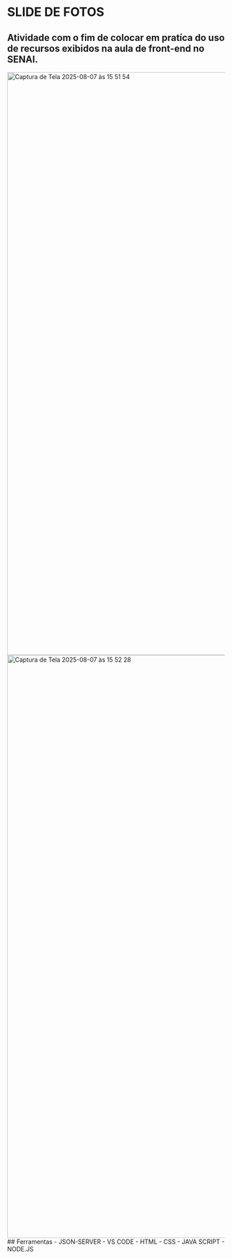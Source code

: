 # SLIDE DE FOTOS
## Atividade com o fim de colocar em pratíca do uso de recursos exibidos na aula de front-end no SENAI.
<img width="1717" height="1346" alt="Captura de Tela 2025-08-07 às 15 51 54" src="https://github.com/user-attachments/assets/fb8fc70d-82de-4bca-bbfc-1c0eb46b3246" />
<img width="1717" height="1346" alt="Captura de Tela 2025-08-07 às 15 52 28" src="https://github.com/user-attachments/assets/1c2cf15b-187d-4811-bacd-5a681329350c" />
## Ferramentas
  - JSON-SERVER
  - VS CODE
  - HTML
  - CSS
  - JAVA SCRIPT
  - NODE.JS
